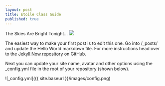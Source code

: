 ```yaml
---
layout: post
title: Etoile Class Guide
published: true
---
```




The Skies Are Bright Tonight...
![]({{site.baseurl}}/https://www.google.com/url?sa=i&url=http%3A%2F%2Fwww.pso-world.com%2Fforums%2Fshowthread.php%3F238523-%25C9toile-Class-Discussion&psig=AOvVaw2cTtZ6g6l7p1CgXZMDKvjM&ust=1620444534102000&source=images&cd=vfe&ved=0CAIQjRxqFwoTCMjysrjQtvACFQAAAAAdAAAAABAD)


The easiest way to make your first post is to edit this one. Go into /_posts/ and update the Hello World markdown file. For more instructions head over to the [Jekyll Now repository](https://github.com/barryclark/jekyll-now) on GitHub.

Next you can update your site name, avatar and other options using the _config.yml file in the root of your repository (shown below).

![_config.yml]({{ site.baseurl }}/images/config.png)
